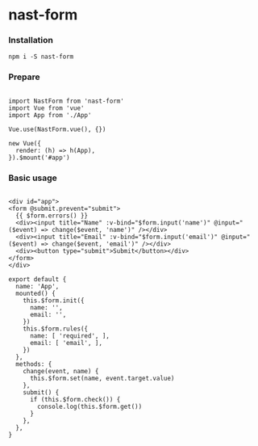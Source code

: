 # nast-form

### Installation

<pre><code>npm i -S nast-form</code></pre>

### Prepare

<pre><code>
import NastForm from 'nast-form'
import Vue from 'vue'
import App from './App'

Vue.use(NastForm.vue(), {})

new Vue({
  render: (h) => h(App),
}).$mount('#app')
</code></pre>

### Basic usage

<pre><code>
&lt;div id=&quot;app&quot;&gt;
&lt;form @submit.prevent=&quot;submit&quot;&gt;
  {{ $form.errors() }}
  &lt;div&gt;&lt;input title=&quot;Name&quot; :v-bind=&quot;$form.input(&#39;name&#39;)&quot; @input=&quot;($event) =&gt; change($event, &#39;name&#39;)&quot; /&gt;&lt;/div&gt;
  &lt;div&gt;&lt;input title=&quot;Email&quot; :v-bind=&quot;$form.input(&#39;email&#39;)&quot; @input=&quot;($event) =&gt; change($event, &#39;email&#39;)&quot; /&gt;&lt;/div&gt;
  &lt;div&gt;&lt;button type=&quot;submit&quot;&gt;Submit&lt;/button&gt;&lt;/div&gt;
&lt;/form&gt;
&lt;/div&gt;

export default {
  name: 'App',
  mounted() {
    this.$form.init({
      name: '',
      email: '',
    })
    this.$form.rules({
      name: [ 'required', ],
      email: [ 'email', ],
    })
  },
  methods: {
    change(event, name) {
      this.$form.set(name, event.target.value)
    },
    submit() {
      if (this.$form.check()) {
        console.log(this.$form.get())
      }
    },
  },
}
</code></pre>